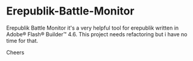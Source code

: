 Erepublik-Battle-Monitor
========================

Erepublik Battle Monitor it's a very helpful tool for erepublik written in Adobe® Flash® Builder™ 4.6. 
This project needs refactoring but i have no time for that.

Cheers
